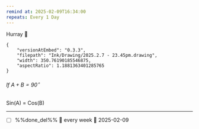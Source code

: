 ```yaml
---
remind at: 2025-02-09T16:34:00
repeats: Every 1 Day
---
```


Hurray 🍾 


```handdrawn-ink
{
	"versionAtEmbed": "0.3.3",
	"filepath": "Ink/Drawing/2025.2.7 - 23.45pm.drawing",
	"width": 350.76190185546875,
	"aspectRatio": 1.1881363401285765
}
```

###### If $A+B = 90^\circ$
Sin(A) = Cos(B)

---
- [ ] %%done_del%% 🔁 every week 📅 2025-02-09